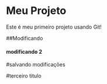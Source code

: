 # Meu Projeto
Este é meu primeiro projeto usando Git!

##Modificando

#### modificando 2

#salvando modificações

#terceiro titulo